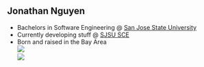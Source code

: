 ## Jonathan Nguyen
- Bachelors in Software Engineering @ [San Jose State University](https://www.sjsu.edu/)
- Currently developing stuff @ [SJSU SCE](https://sce.sjsu.edu/)
- Born and raised in the Bay Area<br/>
![](https://github-readme-stats.vercel.app/api?username=jonathanguven&hide=contribs,issues&theme=dracula&hide_rank=true)<br/>
![](https://github-readme-streak-stats.herokuapp.com/?user=jonathanguven&theme=dracula&hide_border=false)

